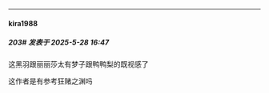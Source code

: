 ﻿
*****

####  kira1988  
##### 203#       发表于 2025-5-28 16:47

这黑羽跟丽丽莎太有梦子跟鸭鸭梨的既视感了

这作者是有参考狂赌之渊吗

